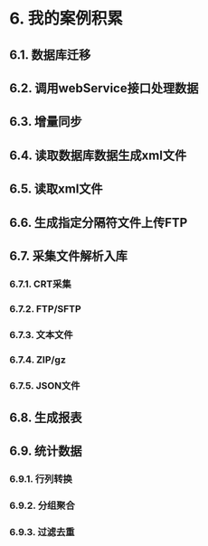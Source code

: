#	6. 我的案例积累
## 6.1. 数据库迁移  
## 6.2. 调用webService接口处理数据
## 6.3. 增量同步 
## 6.4. 读取数据库数据生成xml文件  
## 6.5. 读取xml文件 
## 6.6. 生成指定分隔符文件上传FTP  
## 6.7. 采集文件解析入库  
### 6.7.1. CRT采集  
### 6.7.2. FTP/SFTP 
### 6.7.3. 文本文件 
### 6.7.4. ZIP/gz
### 6.7.5. JSON文件 
##  6.8. 生成报表 
##  6.9. 统计数据 
### 6.9.1. 行列转换 
### 6.9.2. 分组聚合 
### 6.9.3. 过滤去重 